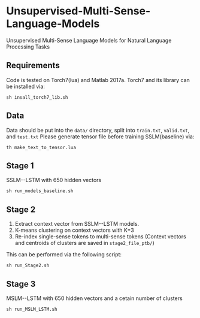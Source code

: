 # Unsupervised-Multi-Sense-Language-Models
Unsupervised Multi-Sense Language Models for Natural Language Processing Tasks

## Requirements
Code is tested on Torch7(lua) and Matlab 2017a. 
Torch7 and its library can be installed via:
```
sh insall_torch7_lib.sh
```

## Data
Data should be put into the `data/` directory, split into `train.txt`, `valid.txt`, and `test.txt`
Please generate tensor file before training SSLM(baseline) via:
```
th make_text_to_tensor.lua
```

## Stage 1
SSLM--LSTM with 650 hidden vectors
```
sh run_models_baseline.sh
```

## Stage 2
1) Extract context vector from SSLM--LSTM models.
2) K-means clustering on context vectors with K=3
3) Re-index single-sense tokens to multi-sense tokens
(Context vectors and centroids of clusters are saved in `stage2_file_ptb/`)

This can be performed via the following script:
```
sh run_Stage2.sh
```

## Stage 3
MSLM--LSTM with 650 hidden vectors and a cetain number of clusters
```
sh run_MSLM_LSTM.sh
```
